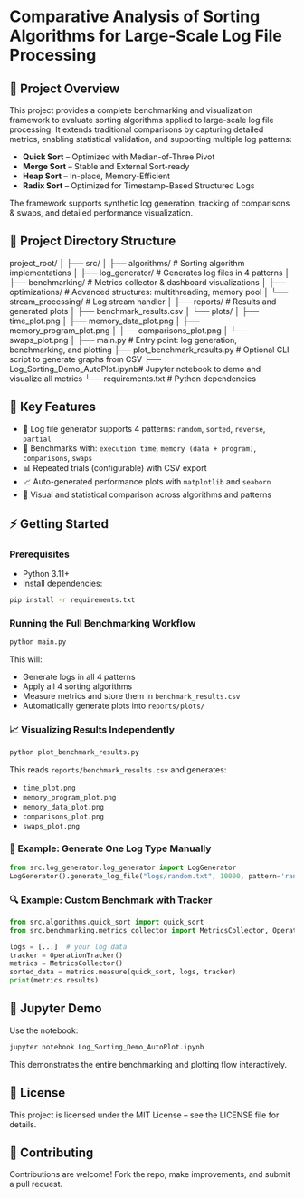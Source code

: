 # Comparative Analysis of Sorting Algorithms for Large-Scale Log File Processing

## 📌 Project Overview
This project provides a complete benchmarking and visualization framework to evaluate sorting algorithms applied to large-scale log file processing. It extends traditional comparisons by capturing detailed metrics, enabling statistical validation, and supporting multiple log patterns:

- **Quick Sort** – Optimized with Median-of-Three Pivot
- **Merge Sort** – Stable and External Sort-ready
- **Heap Sort** – In-place, Memory-Efficient
- **Radix Sort** – Optimized for Timestamp-Based Structured Logs

The framework supports synthetic log generation, tracking of comparisons & swaps, and detailed performance visualization.

## 📁 Project Directory Structure

project\_root/
│
├── src/
│   ├── algorithms/                # Sorting algorithm implementations
│   ├── log\_generator/             # Generates log files in 4 patterns
│   ├── benchmarking/              # Metrics collector & dashboard visualizations
│   ├── optimizations/             # Advanced structures: multithreading, memory pool
│   └── stream\_processing/         # Log stream handler
│
├── reports/                       # Results and generated plots
│   ├── benchmark\_results.csv
│   └── plots/
│       ├── time\_plot.png
│       ├── memory\_data\_plot.png
│       ├── memory\_program\_plot.png
│       ├── comparisons\_plot.png
│       └── swaps\_plot.png
│
├── main.py                        # Entry point: log generation, benchmarking, and plotting
├── plot\_benchmark\_results.py      # Optional CLI script to generate graphs from CSV
├── Log\_Sorting\_Demo\_AutoPlot.ipynb# Jupyter notebook to demo and visualize all metrics
└── requirements.txt               # Python dependencies

## 🚀 Key Features
- 🔁 Log file generator supports 4 patterns: `random`, `sorted`, `reverse`, `partial`
- 🧪 Benchmarks with: `execution time`, `memory (data + program)`, `comparisons`, `swaps`
- 📊 Repeated trials (configurable) with CSV export
- 📈 Auto-generated performance plots with `matplotlib` and `seaborn`
- 🧠 Visual and statistical comparison across algorithms and patterns

## ⚡ Getting Started

### Prerequisites
- Python 3.11+
- Install dependencies:
```bash
pip install -r requirements.txt
````

### Running the Full Benchmarking Workflow

```bash
python main.py
```

This will:

* Generate logs in all 4 patterns
* Apply all 4 sorting algorithms
* Measure metrics and store them in `benchmark_results.csv`
* Automatically generate plots into `reports/plots/`

### 📈 Visualizing Results Independently

```bash
python plot_benchmark_results.py
```

This reads `reports/benchmark_results.csv` and generates:

* `time_plot.png`
* `memory_program_plot.png`
* `memory_data_plot.png`
* `comparisons_plot.png`
* `swaps_plot.png`

### 🧪 Example: Generate One Log Type Manually

```python
from src.log_generator.log_generator import LogGenerator
LogGenerator().generate_log_file("logs/random.txt", 10000, pattern='random')
```

### 🔍 Example: Custom Benchmark with Tracker

```python
from src.algorithms.quick_sort import quick_sort
from src.benchmarking.metrics_collector import MetricsCollector, OperationTracker

logs = [...]  # your log data
tracker = OperationTracker()
metrics = MetricsCollector()
sorted_data = metrics.measure(quick_sort, logs, tracker)
print(metrics.results)
```

## 📓 Jupyter Demo

Use the notebook:

```bash
jupyter notebook Log_Sorting_Demo_AutoPlot.ipynb
```

This demonstrates the entire benchmarking and plotting flow interactively.

## 📄 License

This project is licensed under the MIT License – see the LICENSE file for details.
## 🤝 Contributing

Contributions are welcome! Fork the repo, make improvements, and submit a pull request.

```
